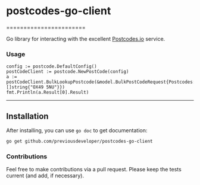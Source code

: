 # postcodes-go-client

=======================

Go library for interacting with the excellent [Postcodes.io][1] service.

### Usage

    config := postcode.DefaultConfig()
    postCodeClient := postcode.NewPostCode(config)
    a := postCodeClient.BulkLookupPostcode(&model.BulkPostCodeRequest{Postcodes: []string{"OX49 5NU"}})
	fmt.Println(a.Result[0].Result)

----------

Installation
-------------

After installing, you can use `go doc` to get documentation:

```bash
go get github.com/previousdeveloper/postcodes-go-client
```
### Contributions

Feel free to make contributions via a pull request. Please keep the tests current (and add, if necessary).


[1]: http://postcodes.io/
